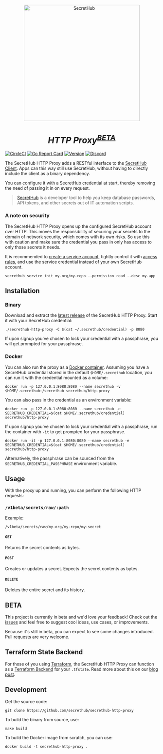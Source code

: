 <p align="center">
  <img src="https://secrethub.io/img/secrethub-logo.svg" alt="SecretHub" width="380px"/>
</p>
<h1 align="center">
  <i>HTTP Proxy<sup><a href="#beta">BETA</a></sup></i>
</h1>

[![CircleCI](https://circleci.com/gh/secrethub/secrethub-http-proxy.svg)][circleci]
[![Go Report Card](https://goreportcard.com/badge/github.com/secrethub/secrethub-http-proxy)][goreportcard]
[![Version]( https://img.shields.io/github/release/secrethub/secrethub-http-proxy.svg)][latest-version]
[![Discord](https://img.shields.io/badge/chat-on%20discord-7289da.svg?logo=discord)][discord]

The SecretHub HTTP Proxy adds a RESTful interface to the [SecretHub Client](https://github.com/secrethub/secrethub-go). 
Apps can this way still use SecretHub, without having to directly include the client as a binary dependency.

You can configure it with a SecretHub credential at start, thereby removing the need of passing it in on every request. 

> [SecretHub](https://secrethub.io) is a developer tool to help you keep database passwords, API tokens, and other secrets out of IT automation scripts.

### A note on security

The SecretHub HTTP Proxy opens up the configured SecretHub account over HTTP. 
This moves the responsibility of securing your secrets to the domain of network security, which comes with its own risks. 
So use this with caution and make sure the credential you pass in only has access to only those secrets it needs. 

It is recommended to [create a service account](https://secrethub.io/docs/reference/service-command/), tightly control it with [access rules](https://secrethub.io/docs/reference/acl-command/), and use the service credential instead of your own SecretHub account.

```
secrethub service init my-org/my-repo --permission read --desc my-app
```

## Installation

### Binary

Download and extract the [latest release](https://github.com/secrethub/secrethub-http-proxy/releases/latest) of the SecretHub HTTP Proxy. Start it with your SecretHub credential:

```
./secrethub-http-proxy -C $(cat ~/.secrethub/credential) -p 8080
```

If upon signup you've chosen to lock your credential with a passphrase, you will get prompted for your passphrase.

### Docker

You can also run the proxy as a [Docker container](https://hub.docker.com/r/secrethub/http-proxy). 
Assuming you have a SecretHub credential stored in the default `$HOME/.secrethub` location, you can run it with the credential mounted as a volume:

```
docker run -p 127.0.0.1:8080:8080 --name secrethub -v $HOME/.secrethub:/secrethub secrethub/http-proxy
```

You can also pass in the credential as an environment variable:

```
docker run -p 127.0.0.1:8080:8080 --name secrethub -e SECRETHUB_CREDENTIAL=$(cat $HOME/.secrethub/credential) secrethub/http-proxy
```

If upon signup you've chosen to lock your credential with a passphrase, run the container with `-it` to get prompted for your passphrase.

```
docker run -it -p 127.0.0.1:8080:8080 --name secrethub -e SECRETHUB_CREDENTIAL=$(cat $HOME/.secrethub/credential) secrethub/http-proxy
```

Alternatively, the passphrase can be sourced from the `SECRETHUB_CREDENTIAL_PASSPHRASE` environment variable.

## Usage

With the proxy up and running, you can perform the following HTTP requests:

### `/v1beta/secrets/raw/:path`

Example:

```
/v1beta/secrets/raw/my-org/my-repo/my-secret
```

#### `GET`

Returns the secret contents as bytes.

#### `POST`

Creates or updates a secret. Expects the secret contents as bytes.

#### `DELETE`

Deletes the entire secret and its history.

## BETA

This project is currently in beta and we'd love your feedback! Check out the [issues](https://github.com/secrethub/secrethub-http-proxy/issues) and feel free to suggest cool ideas, use cases, or improvements.

Because it's still in beta, you can expect to see some changes introduced. Pull requests are very welcome.

## Terraform State Backend

For those of you using [Terraform](https://www.terraform.io), the SecretHub HTTP Proxy can function as a [Terraform Backend](https://www.terraform.io/docs/backends/index.html) for your `.tfstate`. 
Read more about this on our [blog post]().

## Development

Get the source code:

```
git clone https://github.com/secrethub/secrethub-http-proxy
```

To build the binary from source, use:

```
make build
```

To build the Docker image from scratch, you can use:

```
docker build -t secrethub-http-proxy .
```

[circleci]: https://circleci.com/gh/secrethub/secrethub-http-proxy
[discord]: https://discord.gg/NWmxVeb
[latest-version]: https://github.com/secrethub/secrethub-http-proxy/releases/latest
[goreportcard]: https://goreportcard.com/report/github.com/secrethub/secrethub-http-proxy

